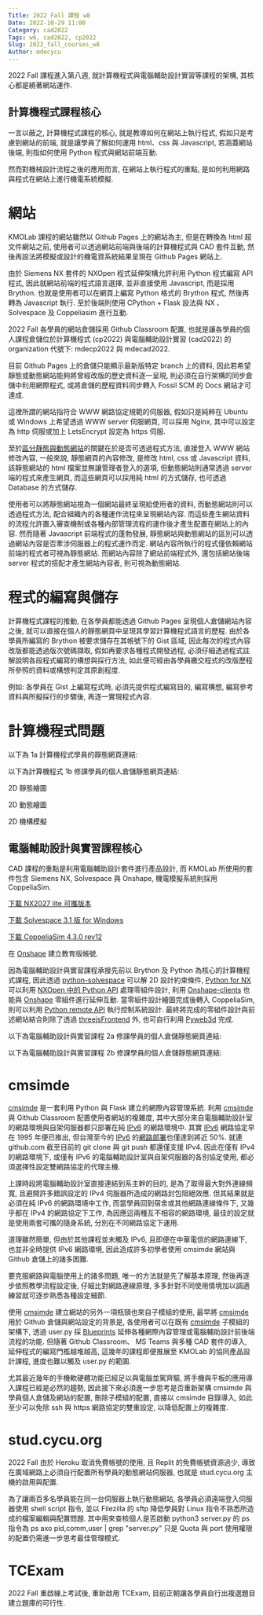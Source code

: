 ```yaml
---
Title: 2022 Fall 課程 w8
Date: 2022-10-29 11:00
Category: cad2022
Tags: w6, cad2022, cp2022
Slug: 2022_fall_courses_w8
Author: mdecycu
---
```


2022 Fall 課程進入第八週, 就計算機程式與電腦輔助設計實習等課程的架構, 其核心都是繞著網站運作.

<!-- PELICAN_END_SUMMARY -->

計算機程式課程核心
----

一言以蔽之, 計算機程式課程的核心, 就是教導如何在網站上執行程式, 假如只是考慮到網站的前端, 就是讓學員了解如何運用 html、css 與 Javascript, 若涵蓋網站後端, 則指如何使用 Python 程式與網站前端互動.

然而對機械設計流程之後的應用而言, 在網站上執行程式的重點, 是如何利用網路與程式在網站上進行機電系統模擬.

網站
====

KMOLab 課程的網站雖然以 Github Pages 上的網站為主, 但是在轉換為 html 超文件網站之前, 使用者可以透過網站前端與後端的計算機程式與 CAD 套件互動, 然後再設法將模擬或設計的機電資系統結果呈現在 Github Pages 網站上.

由於 Siemens NX 套件的 NXOpen 程式延伸架構允許利用 Python 程式編寫 API 程式, 因此就網站前端的程式語言選擇, 並非直接使用 Javascript, 而是採用 Brython. 也就是使用者可以在網頁上編寫 Python 格式的 Brython 程式, 然後再轉為 Javascript 執行. 至於後端則使用 CPython + Flask 設法與 NX 、Solvespace 及 Coppeliasim 進行互動.

2022 Fall 各學員的網站倉儲採用 Github Classroom 配置, 也就是讓各學員的個人課程倉儲位於計算機程式 (cp2022) 與電腦輔助設計實習 (cad2022) 的 organization 代號下: mdecp2022 與 mdecad2022.

目前 Github Pages 上的倉儲只能顯示最新版特定 branch 上的資料, 因此若希望靜態或動態網站能夠將曾經改版的歷史資料逐一呈現, 則必須在自行架構的同步倉儲中利用網際程式, 或將倉儲的歷程資料同步轉入 Fossil SCM 的 Docs 網站才可達成.

這裡所謂的網站指符合 WWW 網路協定規範的伺服器, 假如只是純粹在 Ubuntu 或 Windows 上希望透過 WWW server 伺服網頁, 可以採用 Nginx, 其中可以設定為 http 伺服或加上  LetsEncrypt 設定為 https 伺服.

至於[區分靜態與動態網站]的關鍵在於是否可透過程式方法, 直接登入 WWW 網站修改內容, 一般來說, 靜態網頁的內容修改, 是修改 html, css 或 Javascript 資料, 該靜態網站的 html 檔案並無讓管理者登入的選項, 但動態網站則通常透過 server 端的程式來產生網頁, 而這些網頁可以採用純 html 的方式儲存, 也可透過 Database 的方式儲存.

使用者可以將靜態網站視為一個網站最終呈現給使用者的資料, 而動態網站則可以透過程式方法, 配合組織內的各種運作流程來呈現網站內容. 而這些產生網站資料的流程允許置入審查機制或各種內部管理流程的運作後才產生配置在網站上的內容. 然而隨著 Javascript 前端程式的蓬勃發展, 靜態網站與動態網站的區別可以透過網站內容是否牽涉伺服器上的程式運作而定. 網站內容所執行的程式僅依賴網站前端的程式者可視為靜態網站.
而網站內容除了網站前端程式外, 還包括網站後端 server 程式的搭配才產生網站內容者, 則可視為動態網站.

[區分靜態與動態網站]: https://www.wix.com/blog/2021/11/static-vs-dynamic-website/

程式的編寫與儲存
====

計算機程式課程的推動, 在各學員都能透過 Github Pages 呈現個人倉儲網站內容之後, 就可以直接在個人的靜態網頁中呈現其學習計算機程式語言的歷程. 由於各學員所編寫的 Brython 被要求儲存在其帳號下的 Gist 區域, 因此每次的程式內容改版都能透過版次號碼擷取, 假如再要求各種程式開發過程, 必須仔細透過程式註解說明各段程式編寫的構想與採行方法, 如此便可經由各學員繳交程式的改版歷程所參照的資料或構想判定其原創程度.

例如: 各學員在 Gist 上編寫程式時, 必須先提供程式編寫目的, 編寫構想, 編寫參考資料與所擬採行的步驟後, 再逐一實現程式內容. 

計算機程式問題
====
<script src="./../cmsimde/static/brython.js">
</script>
<script src="./../cmsimde/static/brython_stdlib.js"></script>
<script>
window.onload=function(){
brython({debug:1, pythonpath:['./../cmsimde/static/','./../downloads/py/']});
}
</script>
以下為 1a 計算機程式學員的靜態網頁連結:
<p id="brython_div1"></p>
<script type="text/python3">
# 從 Brython 的 browser 模組導入 document 與 html 程式庫
from browser import document, html

# 利用 document 物件, 以索引 "brython_div1" 取得已經位於 html 網頁中 id="brython_div1" 的位置, 且對應到 brython_div1 變數
brython_div1 = document["brython_div1"]
# 可以用三個單引號或三個雙引號標註多行註解
# 其中的 html 物件有許多建立 html 超文件內容的方法, 以下分別建立
# BUTTON 按鈕, BR 跳行 (break), 以及 A 網站連結 (Anchor)
# <= 是 Brython 程式語言的特殊符號, 專用於將 html 超文件資料送給網頁對應變數
"""
brython_div1 <= html.BUTTON("hello")
brython_div1 <= html.BR()
brython_div1 <= html.A("google", href="https://google.com")
"""
try:
    c = document.query["c"]
except:
    c = "1a"
# 將 1b.txt 資料從 Github Pages 網頁中取下
url = "https://mde.tw/studlist/2022fall/" + c + ".txt"
# 利用 open() 開啟網頁, 利用 read() 讀取網頁內容
# 然後利用 split() 方法, 利用跳行符號對資料進行切割, 切割後的資料結構為 list
# list 資料結構以 [] 區隔, 表示資料為數列, 其起始的索引值為 0
data = open(url).read().split("\n")
# 將每一位學員的靜態網頁共同的網路連結部分設為字串, 且與 mdecp2022 變數對應
mdecp2022 = "https://mdecp2022.github.io/site-"
# 因為取下的資料第一筆為標題, 而最後一筆為空字串, 可以利用 Brython 的數列索引取值範圍將索引 0 與最後一個數列值去除
data = data[1:-1]
# 利用 for 重複迴圈逐一取出 data 數列中的值, 然後以 \t, 也就是 tab 符號切割
count = 0
for i in data:
    count += 1
    stud = i.split("\t")
    # 第一欄位為學號
    stud_num = stud[0]
    # 第二欄未為 github 帳號
    github_acc = stud[1]
    #print(stud_num, github_acc)
    # 若沒有找到 github 帳號, 以學號作為帳號
    if github_acc == "":
        github_acc = stud_num
    # 將靜態網頁共同連結的變數與各自的 github 帳號, 組成完整的各學員靜態網頁連結
    site = mdecp2022 + github_acc
    # 利用 A 物件產生連結, 然後放入 id="brython_div1 所在的網頁位置
    link = html.A(stud_num, href=site)
    brython_div1 <= link
    # 每一筆資料列出後, 以 break 標註跳行
    # 每一行列出五筆資料後, 跳行
    brython_div1 <= " "
    if count % 5 == 0:
        brython_div1 <= html.BR()
</script>

以下為計算機程式 1b 修課學員的個人倉儲靜態網頁連結:

<p id="brython_div2"></p>
<script type="text/python3">
# 從 Brython 的 browser 模組導入 document 與 html 程式庫
from browser import document, html

# 利用 document 物件, 以索引 "brython_div2" 取得已經位於 html 網頁中 id="brython_div2" 的位置, 且對應到 brython_div2 變數
brython_div2 = document["brython_div2"]
# 可以用三個單引號或三個雙引號標註多行註解
# 其中的 html 物件有許多建立 html 超文件內容的方法, 以下分別建立
# BUTTON 按鈕, BR 跳行 (break), 以及 A 網站連結 (Anchor)
# <= 是 Brython 程式語言的特殊符號, 專用於將 html 超文件資料送給網頁對應變數
"""
brython_div2 <= html.BUTTON("hello")
brython_div2 <= html.BR()
brython_div2 <= html.A("google", href="https://google.com")
"""
try:
    c = document.query["c"]
except:
    c = "1a"
c = "1b"
# 將 1b.txt 資料從 Github Pages 網頁中取下
url = "https://mde.tw/studlist/2022fall/" + c + ".txt"
# 利用 open() 開啟網頁, 利用 read() 讀取網頁內容
# 然後利用 split() 方法, 利用跳行符號對資料進行切割, 切割後的資料結構為 list
# list 資料結構以 [] 區隔, 表示資料為數列, 其起始的索引值為 0
data = open(url).read().split("\n")
# 將每一位學員的靜態網頁共同的網路連結部分設為字串, 且與 mdecp2022 變數對應
mdecp2022 = "https://mdecp2022.github.io/site-"
# 因為取下的資料第一筆為標題, 而最後一筆為空字串, 可以利用 Brython 的數列索引取值範圍將索引 0 與最後一個數列值去除
data = data[1:-1]
# 利用 for 重複迴圈逐一取出 data 數列中的值, 然後以 \t, 也就是 tab 符號切割
count = 0
for i in data:
    count += 1
    stud = i.split("\t")
    # 第一欄位為學號
    stud_num = stud[0]
    # 第二欄未為 github 帳號
    github_acc = stud[1]
    #print(stud_num, github_acc)
    # 若沒有找到 github 帳號, 以學號作為帳號
    if github_acc == "":
        github_acc = stud_num
    # 將靜態網頁共同連結的變數與各自的 github 帳號, 組成完整的各學員靜態網頁連結
    site = mdecp2022 + github_acc
    # 利用 A 物件產生連結, 然後放入 id="brython_div21 所在的網頁位置
    link = html.A(stud_num, href=site)
    brython_div2 <= link
    # 每一筆資料列出後, 以 break 標註跳行
    # 每一行列出五筆資料後, 跳行
    brython_div2 <= " "
    if count % 5 == 0:
        brython_div2 <= html.BR()
</script>

2D 靜態繪圖

<p id="usa_flag"></p>
<script type="text/python3">
# 畫美國國旗
# 根據 https://en.wikipedia.org/wiki/Flag_of_the_United_States#Specifications 規格繪圖
# 導入 doc
from browser import document as doc
# 以下將利用 html 產生所需的繪圖畫布
from browser import html
# 利用 math 函式庫執行三角函數運算
import math
# height = 1, width = 1.9
width = 600
height = int(600/1.9)
canvas = html.CANVAS(width = width, height = height)
#canvas.style = {"width": "100%"}
canvas.id = "taiwan_flag"
# 將圖畫至 id 為 brython_div 的 cnavas 標註
brython_div = doc["usa_flag"]
brython_div <= canvas
# 準備繪圖畫布
canvas = doc["taiwan_flag"]
ctx = canvas.getContext("2d")

# 進行座標轉換, x 軸不變, y 軸反向且移動 canvas.height 單位光點
# ctx.setTransform(1, 0, 0, -1, 0, canvas.height)

# 以下採用 canvas 原始座標繪圖
flag_w = canvas.width
flag_h = canvas.height

# 先畫滿地紅
ctx.fillStyle='#B31942'
ctx.fillRect(0,0,flag_w,flag_h)

# 6 條白色長方形
# 每條高度 height/13
ctx.fillStyle ='#FFFFFF'
white_height = int(height/13)
whitex = 0
whitey = white_height
white_width = width
for i in range(6):
    ctx.fillRect(whitex, whitey+i*2*white_height, white_width, white_height)

# 藍色區域
blue_height = int(height*7/13)
blue_width = int(width*2/5)
bluex = 0
bluey = 0
ctx.fillStyle ='#0A3161'
ctx.fillRect(bluex, bluey, blue_width, blue_height)

# 建立畫直線函式
def draw_line(x1, y1, x2, y2, color="#ff0000"):
    ctx.beginPath()
    ctx.moveTo(x1, y1)
    ctx.lineTo(x2, y2)
    ctx.strokeStyle = color
    ctx.stroke()

# 測試畫直線函式功能
#draw_line(10, 10, 100, 100)

# 定義角度轉換為徑度變數
deg = math.pi/180.

# 建立五星繪圖函式
#x, y 為中心, r 為半徑, angle 旋轉角, solid 空心或實心, color 顏色
def star(x, y, r, angle=0, solid=False, color="#ff0000"):
    #以 x, y 為圓心, 計算五個外點
    # 圓心到水平線距離
    a = r*math.cos(72*deg)
    # a 頂點向右到內點距離
    b = (r*math.cos(72*deg)/math.cos(36*deg))*math.sin(36*deg)
    # 利用畢氏定理求內點半徑
    rin = math.sqrt(a*a + b*b)
    # 查驗 a, b 與 rin
    #print(a, b, rin)
    if solid:
        ctx.beginPath()
    # angle 角度先轉 360/10, 讓五星對正
    angle = angle + 360/10
    for i in range(5):
        xout = (x + r*math.sin((360/5)*deg*i+angle*deg))
        yout = (y + r*math.cos((360/5)*deg*i+angle*deg))
        # 外點增量 + 1
        xout2 = x + r*math.sin((360/5)*deg*(i+1)+angle*deg)
        yout2 = y + r*math.cos((360/5)*deg*(i+1)+angle*deg)
        xin = x + rin*math.sin((360/5)*deg*i+36*deg+angle*deg)
        yin = y + rin*math.cos((360/5)*deg*i+36*deg+angle*deg)
        # 查驗外點與內點座標
        #print(xout, yout, xin, yin)
        if solid:
            # 填色
            if i==0:
                ctx.moveTo(xout, yout)
                ctx.lineTo(xin, yin)
                ctx.lineTo(xout2, yout2)
            else:
                ctx.lineTo(xin, yin)
                ctx.lineTo(xout2, yout2)
        else:
            # 空心
            draw_line(xout, yout, xin, yin, color)
            # 畫空心五芒星, 無關畫線次序, 若實心則與畫線次序有關
            draw_line(xout2, yout2, xin, yin, color)
    if solid:
        ctx.fillStyle = color
        ctx.fill()

# 白色五星
white = "#FFFFFF"
# 單數排白色五星
star1x = int(blue_width/12)
star1y = int(blue_height/10)
star_radius = int(white_height*4/5/2)
# 沿 x 方向有 6 顆白色五星
# 沿 y 方向有 5 顆白色五星
inc1x = int(2*blue_width/12)
inc1y = int(2*blue_height/10)
for i in range(6):
    for j in range(5):
        star(star1x+i*inc1x, star1y+j*inc1y, star_radius, solid=True, color=white)
# 雙數排白色五星
star2x = int(blue_width/12 + blue_width/12)
star2y = int(blue_height/10 + blue_height/10)
# 沿 x 方向有 5 顆白色五星
# 沿 y 方向有 4 顆白色五星
for i in range(5):
    for j in range(4):
        star(star2x+i*inc1x, star2y+j*inc1y, star_radius, solid=True, color=white)
</script>
<script src="./../cmsimde/static/Cango-24v03-min.js"></script>
<script src="./../cmsimde/static/CangoAxes-6v01-min.js"></script>
<script src="./../cmsimde/static/gearUtils-09.js"></script>
<script src="./../cmsimde/static/SVGpathUtils-6v03-min.js"></script>
<p id="spurgear"></p>
<script type="text/python3">
# Spur Gear in Cango and gearUtils-09.js
from browser import document as doc
from browser import html
from browser import window
import browser.timer
import math
# 利用 html 建立一個 CANVAS 標註物件, 與變數 canvas 對應
canvas = html.CANVAS(width = 600, height = 400)
# 將 canvas 標註的 id 設為 "cango_gear"
canvas.id = "cango_gear"
# 將 document 中 id 為 "spurgear" 的標註
# 設為與 brython_div 變數對應
brython_div = doc["spurgear"]
# 將 canvas 標註放入 brython_div 所在位置
brython_div <= canvas
# 將頁面中 id 為 cango_gear 的 CANVAS 設為與 canvas 對應
canvas = doc["cango_gear"]
# convert Javascript objects to Brython variables
cango = window.Cango.new
circle = window.circle.new
shape = window.Shape.new
path = window.Path.new
creategeartooth = window.createGearTooth.new
svgsegs = window.SVGsegs.new
# 經由 Cango 轉換成 Brython 的 cango
# 指定將圖畫在 id="cango_gear" 的 canvas 上
cgo = cango("cango_gear")
# 以下將要使用 gearUtils-09.js 畫出正齒輪外形
# 假設齒數為 25
num = 25
# 利用 gearUtils-09 產生單一齒輪外形資料
tooth = creategeartooth(10, num, 20)
# 在 Cango 中, 只有 SVG 才能 rotate, appendPath 或 joinPath
# 將齒輪外形轉為 SVG segment
toothSVG = svgsegs(tooth)
path1 = path(toothSVG.scale(1), {"degs": 45, "x": 100, "y": 100, "strokeColor": "#606060"})
#print(path1)
# SVG list
circle = circle(50)
#print(circle)
circleSVG = svgsegs(circle)
#print(circleSVG)
# 若將 circleSVG 轉為 Cango path, 則可以用 cgo.render()
#circlePath = path(circleSVG, {"x": 100, "y": 100, "strokeColor": "#606060"})
#cgo.render(circlePath)
# svgsegs 資料可以 joinPath 或 appendPath
# joinPath 按照頭尾順序銜接
# appendPath 則無順序銜接
# 從 toothSVG 複製出單齒 SVG 資料
one = toothSVG.dup()
# 以照齒數, 逐一複製並附加在原單齒資料中
# 第一齒的資料已經在 toothSVG 中, 因此重複迴圈從 1 開始
for i in range(1, num):
    newSVG = one.rotate(360*i/num)
    toothSVG = toothSVG.appendPath(newSVG)
# 將 SVG 轉為 path 資料
#gear = path(toothSVG, {"x": 150, "y": 150, "strokeColor": "#606060"})
# path 資料可以透過 cgo.render()顯示繪圖物件
#cgo.render(gear)
# 當 circle 接外齒使用 appendPath
toothSVG = toothSVG.appendPath(circleSVG)
#print(toothSVG)
spurPath = path(toothSVG, {"x": 150, "y": 150, "strokeColor": "#606060"})
cgo.render(spurPath)
</script>
2D 動態繪圖
<p id="tetris"></p>
<script type="text/python3">
# from https://levelup.gitconnected.com/writing-tetris-in-python-2a16bddb5318
# 改為可自動執行模式
import random
# 以下為 Brython 新增
from browser import document as doc
from browser import html
import browser.timer

def intersects(game_field, x, y, game_width, game_height, game_figure_image):
    intersection = False
    for i in range(4):
        for j in range(4):
            if i * 4 + j in game_figure_image:
                if i + y > game_height - 1 or \
                        j + x > game_width - 1 or \
                        j + x < 0 or \
                        game_field[i + y][j + x] > 0:
                    intersection = True
    return intersection

def simulate(game_field, x, y, game_width, game_height, game_figure_image):
    while not intersects(game_field, x, y, game_width, game_height, game_figure_image):
        y += 1
    y -= 1

    height = game_height
    holes = 0
    filled = []
    breaks = 0
    for i in range(game_height-1, -1, -1):
        it_is_full = True
        prev_holes = holes
        for j in range(game_width):
            u = '_'
            if game_field[i][j] != 0:
                u = "x"
            for ii in range(4):
                for jj in range(4):
                    if ii * 4 + jj in game_figure_image:
                        if jj + x == j and ii + y == i:
                            u = "x"

            if u == "x" and i < height:
                height = i
            if u == "x":
                filled.append((i, j))
                for k in range(i, game_height):
                    if (k, j) not in filled:
                        holes += 1
                        filled.append((k,j))
            else:
                it_is_full = False
        if it_is_full:
            breaks += 1
            holes = prev_holes

    return holes, game_height-height-breaks

def best_rotation_position(game_field, game_figure, game_width, game_height):
    best_height = game_height
    best_holes = game_height*game_width
    best_position = None
    best_rotation = None

    for rotation in range(len(game_figure.figures[game_figure.type])):
        fig = game_figure.figures[game_figure.type][rotation]
        for j in range(-3, game_width):
            if not intersects(
                    game_field,
                    j,
                    0,
                    game_width,
                    game_height,
                    fig):
                holes, height = simulate(
                    game_field,
                    j,
                    0,
                    game_width,
                    game_height,
                    fig
                )
                if best_position is None or best_holes > holes or \
                    best_holes == holes and best_height > height:
                    best_height = height
                    best_holes = holes
                    best_position = j
                    best_rotation = rotation
    return best_rotation, best_position

# 建立一個自動執行的函式
# step 1
'''
def run_ai():
    game.rotate()
'''
#step 2
def run_ai(game_field, game_figure, game_width, game_height):
    rotation, position = best_rotation_position(game_field, game_figure, game_width, game_height)
    if game_figure.rotation != rotation:
        game.rotate()
    elif game_figure.x < position:
        game.go_side(1)
    elif game_figure.x > position:
        game.go_side(-1)
    else:
        game.go_space()

# 利用 html 建立一個 CANVAS 標註物件, 與變數 canvas 對應
canvas = html.CANVAS(width = 400, height = 500, id="canvas")
brython_div = doc["tetris"]
brython_div <= canvas
ctx = canvas.getContext("2d")

colors = [
    (0, 0, 0),
    (120, 37, 179),
    (100, 179, 179),
    (80, 34, 22),
    (80, 134, 22),
    (180, 34, 22),
    (180, 34, 122),
]


class Figure:
    x = 0
    y = 0

    figures = [
        [[1, 5, 9, 13], [4, 5, 6, 7]],
        [[4, 5, 9, 10], [2, 6, 5, 9]],
        [[6, 7, 9, 10], [1, 5, 6, 10]],
        [[1, 2, 5, 9], [0, 4, 5, 6], [1, 5, 9, 8], [4, 5, 6, 10]],
        [[1, 2, 6, 10], [5, 6, 7, 9], [2, 6, 10, 11], [3, 5, 6, 7]],
        [[1, 4, 5, 6], [1, 4, 5, 9], [4, 5, 6, 9], [1, 5, 6, 9]],
        [[1, 2, 5, 6]],
    ]

    def __init__(self, x, y):
        self.x = x
        self.y = y
        self.type = random.randint(0, len(self.figures) - 1)
        self.color = random.randint(1, len(colors) - 1)
        self.rotation = 0

    def image(self):
        return self.figures[self.type][self.rotation]

    def rotate(self):
        self.rotation = (self.rotation + 1) % len(self.figures[self.type])


class Tetris:
    level = 2
    score = 0
    state = "start"
    field = []
    height = 0
    width = 0
    x = 100
    y = 60
    zoom = 20
    figure = None

    def __init__(self, height, width):
        self.height = height
        self.width = width
        self.field = []
        self.score = 0
        self.state = "start"
        for i in range(height):
            new_line = []
            for j in range(width):
                # 起始時每一個都填入 0
                new_line.append(0)
            self.field.append(new_line)

    def new_figure(self):
        self.figure = Figure(3, 0)

    def intersects(self):
        intersection = False
        for i in range(4):
            for j in range(4):
                if i * 4 + j in self.figure.image():
                    # block 到達底部, 左右兩邊界, 或該座標有其他 block
                    if i + self.figure.y > self.height - 1 or \
                            j + self.figure.x > self.width - 1 or \
                            j + self.figure.x < 0 or \
                            self.field[i + self.figure.y][j + self.figure.x] > 0:
                        intersection = True
        return intersection

    def break_lines(self):
        lines = 0
        for i in range(1, self.height):
            zeros = 0
            for j in range(self.width):
                if self.field[i][j] == 0:
                    zeros += 1
            if zeros == 0:
                lines += 1
                for i1 in range(i, 1, -1):
                    for j in range(self.width):
                        self.field[i1][j] = self.field[i1 - 1][j]
        self.score += lines ** 2

    def go_space(self):
        while not self.intersects():
            self.figure.y += 1
        self.figure.y -= 1
        self.freeze()

    def go_down(self):
        self.figure.y += 1
        if self.intersects():
            self.figure.y -= 1
            self.freeze()

    def freeze(self):
        for i in range(4):
            for j in range(4):
                if i * 4 + j in self.figure.image():
                    self.field[i + self.figure.y][j + self.figure.x] = self.figure.color
        self.break_lines()
        self.new_figure()
        if self.intersects():
            self.state = "gameover"

    def go_side(self, dx):
        old_x = self.figure.x
        self.figure.x += dx
        if self.intersects():
            self.figure.x = old_x

    def rotate(self):
        old_rotation = self.figure.rotation
        self.figure.rotate()
        if self.intersects():
            self.figure.rotation = old_rotation

# Define some colors
# from https://stackoverflow.com/questions/3380726/converting-a-rgb-color-tuple-to-a-six-digit-code
BLACK = '#%02x%02x%02x' % (0, 0, 0)
WHITE = '#%02x%02x%02x' % (255, 255, 255)
GRAY = '#%02x%02x%02x' % (128, 128, 128)
RED = '#%02x%02x%02x' % (255, 0, 0)

done = False
fps = 5
game = Tetris(20, 10)
counter = 0

pressing_down = False

def key_down(eve):
    key = eve.keyCode
    #if event.type == pygame.QUIT:
    # 32 is pause
    if key == 32:
        done = True
    # 82 is r key to rotate
    if key == 82:
        game.rotate()
    # 40 is down key
    if key == 40:
        pressing_down = True
    # 37 is left key
    if key == 37:
        game.go_side(-1)
    # 39 is right key
    if key == 39:
        game.go_side(1)
    # 68 is d key to move block to bottom
    if key == 68:
        game.go_space()
    # 27 is escape
    # reset the game
    if key == 27:
        # clear the previous score
        ctx.fillStyle = WHITE
        ctx.fillRect( 100, 0, 200, 50)
        game.__init__(20, 10)

def key_up(eve):
    key = eve.keyCode
    # 40 is down key
    if key == 40:
        pressing_down = False

#while not done:
def do_game():
    global counter
    if game.figure is None:
        game.new_figure()
    counter += 1
    if counter > 100000:
        counter = 0
    if counter % (fps // game.level // 2) == 0 or pressing_down:
        if game.state == "start":
            game.go_down()
            run_ai(game.field, game.figure, game.width, game.height)
    
    for i in range(game.height):
        for j in range(game.width):
            ctx.fillStyle = WHITE
            #ctx.scale(game.zoom, game.zoom)
            ctx.fillRect(game.x + game.zoom * j, game.y + game.zoom * i, game.zoom, game.zoom)
            if game.field[i][j] > 0:
                ctx.fillStyle = '#%02x%02x%02x' % colors[game.field[i][j]]
                ctx.fillRect(game.x + game.zoom * j + 1, game.y + game.zoom * i + 1, game.zoom - 2, game.zoom - 1)
            ctx.lineWidth = 1
            ctx.strokeStyle = GRAY
            ctx.beginPath()
            ctx.rect(game.x + game.zoom * j, game.y + game.zoom * i, game.zoom, game.zoom)
            ctx.stroke()
    if game.figure is not None:
        for i in range(4):
            for j in range(4):
                p = i * 4 + j
                if p in game.figure.image():
                    ctx.fillStyle = '#%02x%02x%02x' % colors[game.figure.color]
                    ctx.fillRect(game.x + game.zoom * (j + game.figure.x) + 1,
                                      game.y + game.zoom * (i + game.figure.y) + 1,
                                      game.zoom - 2, game.zoom - 2)

# score and Game Over scripts from https://s40723245.github.io/wcm2022
    # 宣告文字的大小為36px
    ctx.font = '36px serif'
    # 宣告文字顏色為黑色
    ctx.fillStyle = BLACK
    # 將分數顯示在遊戲區上方, 座標為(10, 50), 並設定變數為text
    ctx.fillText('Score:'+ str(game.score), 10,50)
    
    # 宣告變數int = 1 ，如果分數大於int，則畫布清掉原本的分數填上新的得分分數
    int = 1
    if game.score >= int:
        ctx.fillStyle = WHITE
        ctx.fillRect( 100, 0, 200, 50)
        ctx.fillStyle = BLACK
        ctx.fillText(str(game.score), 108,50)
    
    # 如果遊戲狀態為gameover，顯示Game Over及Press ESC，並將文字設定為紅色
    if game.state == "gameover":
        ctx.fillStyle = RED
        ctx.fillText("Game Over", 100, 200)
        ctx.fillText("Press ESC", 105, 265)
        ctx.fillStyle = WHITE
        ctx.fillRect( 100, 0, 200, 50)
        game.__init__(20, 10)

doc.addEventListener("keydown", key_down)
doc.addEventListener("keyup", key_up)
browser.timer.set_interval(do_game, fps)
</script>
2D 機構模擬
<script src="./../cmsimde/static/sylvester.js"></script>
<script src="./../cmsimde/static/PrairieDraw.js"></script>

<p id="fourbar"></p>
<script type="text/python3">
# make canvas 600x400
from browser import document as doc
from browser import window
from browser import timer
from browser import html
import math

# 建立 fourbar canvas
canvas = html.CANVAS(width = 600, height = 400)
canvas.id = "fourbar1"
brython_div = doc["fourbar"]
brython_div <= canvas
# 準備繪圖畫布
canvas = doc["fourbar1"]

# 建立 buttons
brython_div <= html.BUTTON("啟動", id="power")
brython_div <= html.BUTTON("反向", id="reverse")

# 利用 window 擷取 PrairieDraw 程式庫變數物件, 然後以 JSConstructor 函式轉為 Brython 變數
pdraw = window.PrairieDraw.new
# 利用 window 擷取 PrairieDrawAnim 程式庫變數物件, 然後以 JSConstructor 函式轉為 Brython 變數
PrairieDrawAnim = window.PrairieDrawAnim.new

# 利用 window 擷取 sylvester 程式庫變數物件 Vector, 並將其 create 方法直接轉為 Brython 變數
# 在 sylvester 中的 $V 簡化變數無法直接在 Brython 程式中引用
vector = window.Vector.create.new
 
# 在 "fourbar" 畫布中建立 panim 動態模擬案例
panim = PrairieDrawAnim("fourbar1")

# 平面連桿繪圖以 t = 0 起始
t = 0
# 控制轉動方向變數
direction = True
 
# 繪製不同 t 時間下的平面連桿
def draw():
    global t, direction, fast
    # 設定模擬繪圖範圍
    panim.setUnits(6, 6)
    # 設定箭頭線寬
    panim.setProp("arrowLineWidthPx",2)
 
    # 起始變數設定
    omega = 1
    length_bar1 = 1
    length_bar2 = 26/18
    length_bar3 = 2
    length_base = 40/18
    time = 0
 
    # 畫出地面直線
    G = vector([0, -0.5])
    panim.ground(G, vector([0, 1]), 10)
 
    # 連桿長度與角度計算
    A = t*omega # "theta"
    AD = length_bar1 #length of left bar
    AB = length_base #distance between two stationary pivots
    BC = length_bar3 #length of right bar
    CD = length_bar2 #length of middle bar
    BD = math.sqrt(AD*AD + AB*AB - 2*AD*AB*math.cos(A))
    C = math.acos((BC*BC + CD*CD - BD*BD)/(2*BC*CD))
    ABD = math.asin(CD * math.sin(C) / BD)
    DBC = math.asin(AD * math.sin(A) / BD)
    B = ABD + DBC
    D = math.pi - B - C
 
    # draw pivot
    pivot_left = vector([AB/-2, 0])
    pivot_right = vector([AB/2, 0])
    panim.pivot(vector([pivot_left.e(1), -0.5]), pivot_left, 0.5)
    panim.pivot(vector([pivot_right.e(1), -0.5]), pivot_right, 0.5)
 
    # 儲存轉換矩陣
    panim.save()
    #FIRST BAR
    panim.translate(pivot_left)
    panim.rotate(A)
    panim.rod(vector([0,0]), vector([AD,0]), 0.25)
    panim.point(vector([0,0]))
 
    #SECOND BAR
    panim.translate(vector([AD,0]))
    panim.rotate(A*-1)  #"undo" the original A rotation
    panim.rotate(D)     #rotate by D only
    panim.rod(vector([0,0]), vector([CD,0]), 0.25)
    panim.point(vector([0,0]))
 
    #THIRD BAR
    panim.translate(vector([CD,0]))
    panim.rotate(math.pi+C)
    panim.rod(vector([0,0]), vector([BC,0]), 0.25)
    panim.point(vector([0,0]))
    # 回復原先的轉換矩陣
    panim.restore()
 
    panim.point(vector([pivot_right.e(1), 0]))
    # 時間增量
    if direction == True:
        t += 0.08
    else:
        t += -0.08
 
# 先畫出 t = 0 的連桿機構
draw()
 
# 將 anim 設為 None
anim = None
 
def launchAnimation(ev):
    global anim
    # 初始啟動, anim 為 None
    if anim is None:
        # 每 0.08 秒執行一次 draw 函式繪圖
        anim = timer.set_interval(draw, 80)
        # 初始啟動後, 按鈕文字轉為"暫停"
        doc['power'].text = '暫停'
    elif anim == 'hold':
        # 當 anim 為 'hold' 表示曾經暫停後的啟動, 因此持續以 set_interval() 持續旋轉, 且將 power 文字轉為"暫停"
        anim = timer.set_interval(draw, 80)
        doc['power'].text = '暫停'
    else:
        # 初始啟動後, 使用者再按 power, 此時 anim 非 None 也不是 'hold', 因此會執行 clear_interval() 暫停
        # 且將 anim 變數設為 'hold', 且 power 文字轉為"繼續"
        timer.clear_interval(anim)
        anim = 'hold'
        doc['power'].text = '繼續'
 
def reverse(ev):
    global anim, direction
    # 當 anim 為 hold 時, 按鈕無效
    if anim != "hold":
        if direction == True:
            direction = False
        else:
            direction = True
 
doc["power"].bind("click", launchAnimation)
doc["reverse"].bind("click", reverse)
</script>

電腦輔助設計與實習課程核心
----

CAD 課程的重點是利用電腦輔助設計套件進行產品設計, 而 KMOLab 所使用的套件包含 Siemens NX, Solvespace 與 Onshape, 機電模擬系統則採用 CoppeliaSim.

[下載 NX2027 lite 可攜版本]

[下載 Solvespace 3.1 版 for Windows]

[下載 CoppeliaSim 4.3.0 rev12]

在 [Onshape] 建立教育版帳號.

[下載 NX2027 lite 可攜版本]: https://nfuedu.sharepoint.com/:u:/s/cad2022/EclS-NMhqJ9JvCa-pIQ_jMsBOLhmGLdxH5xv7JH8CHQMug?e=SMFg8L
[下載 Solvespace 3.1 版 for Windows]: https://github.com/solvespace/solvespace/releases/download/v3.1/solvespace.exe
[Onshape]: https://www.onshape.com/en/education/
[下載 CoppeliaSim 4.3.0 rev12]: https://nfuedu.sharepoint.com/:u:/s/cad2022/EWdB5MhlZRJKjt5UiNRebR8BXb3xB2g0Bbg0JZHSNqpmLA?e=h5cEIV

因為電腦輔助設計與實習課程承接先前以 Brython 及 Python 為核心的計算機程式課程, 因此透過 [python-solvespace] 可以解 2D 設計約束條件, [Python for NX] 可以利用 [NXOpen 中的 Python API] 處理零組件設計, 利用 [Onshape-clients] 也能與 [Onshape] 零組件進行延伸互動. 當零組件設計繪圖完成後轉入 CoppeliaSim, 則可以利用 [Python remote API] 執行控制系統設計. 最終將完成的零組件設計與前述網站結合則除了透過 [threejsFrontend] 外, 也可自行利用 [Pyweb3d] 完成.

[python-solvespace]: https://pypi.org/project/python-solvespace/
[Python for NX]: https://mde.tw/content/Python%20for%20NX.html
[Onshape-clients]: https://github.com/onshape-public/onshape-clients
[NXOpen 中的 Python API]: https://docs.plm.automation.siemens.com/data_services/resources/nx/12/nx_api/custom/en_US/nxopen_python_ref/index.html
[Python remote API]: https://www.coppeliarobotics.com/helpFiles/en/remoteApiFunctionsPython.htm
[Pyweb3d]: https://github.com/mdecycu/pyweb3d
[threejsFrontend]: https://github.com/CoppeliaRobotics/threejsFrontend

以下為電腦輔助設計與實習課程 2a 修課學員的個人倉儲靜態網頁連結:

<p id="brython_div3"></p>
<script type="text/python3">
# 從 Brython 的 browser 模組導入 document 與 html 程式庫
from browser import document, html

# 利用 document 物件, 以索引 "brython_div3" 取得已經位於 html 網頁中 id="brython_div3" 的位置, 且對應到 brython_div2 變數
brython_div2 = document["brython_div3"]
# 可以用三個單引號或三個雙引號標註多行註解
# 其中的 html 物件有許多建立 html 超文件內容的方法, 以下分別建立
# BUTTON 按鈕, BR 跳行 (break), 以及 A 網站連結 (Anchor)
# <= 是 Brython 程式語言的特殊符號, 專用於將 html 超文件資料送給網頁對應變數
"""
brython_div2 <= html.BUTTON("hello")
brython_div2 <= html.BR()
brython_div2 <= html.A("google", href="https://google.com")
"""
try:
    c = document.query["c"]
except:
    c = "1a"
c = "2a"
# 將 1b.txt 資料從 Github Pages 網頁中取下
url = "https://mde.tw/studlist/2022fall/" + c + ".txt"
# 利用 open() 開啟網頁, 利用 read() 讀取網頁內容
# 然後利用 split() 方法, 利用跳行符號對資料進行切割, 切割後的資料結構為 list
# list 資料結構以 [] 區隔, 表示資料為數列, 其起始的索引值為 0
data = open(url).read().split("\n")
# 將每一位學員的靜態網頁共同的網路連結部分設為字串, 且與 mdecad2022 變數對應
mdecad2022 = "https://mdecad2022.github.io/site-"
# 因為取下的資料第一筆為標題, 而最後一筆為空字串, 可以利用 Brython 的數列索引取值範圍將索引 0 與最後一個數列值去除
data = data[1:-1]
# 利用 for 重複迴圈逐一取出 data 數列中的值, 然後以 \t, 也就是 tab 符號切割
count = 0
for i in data:
    count += 1
    stud = i.split("\t")
    # 第一欄位為學號
    stud_num = stud[0]
    # 第二欄未為 github 帳號
    github_acc = stud[1]
    #print(stud_num, github_acc)
    # 若沒有找到 github 帳號, 以學號作為帳號
    if github_acc == "":
        github_acc = stud_num
    # 將靜態網頁共同連結的變數與各自的 github 帳號, 組成完整的各學員靜態網頁連結
    site = mdecad2022 + github_acc
    # 利用 A 物件產生連結, 然後放入 id="brython_div21 所在的網頁位置
    link = html.A(stud_num, href=site)
    brython_div2 <= link
    # 每一筆資料列出後, 以 break 標註跳行
    # 每一行列出五筆資料後, 跳行
    brython_div2 <= " "
    if count % 5 == 0:
        brython_div2 <= html.BR()
</script>

以下為電腦輔助設計與實習課程 2b 修課學員的個人倉儲靜態網頁連結:

<p id="brython_div4"></p>
<script type="text/python3">
# 從 Brython 的 browser 模組導入 document 與 html 程式庫
from browser import document, html
import random

# 利用 document 物件, 以索引 "brython_div4" 取得已經位於 html 網頁中 id="brython_div4" 的位置, 且對應到 brython_div1 變數
brython_div1 = document["brython_div4"]
# 可以用三個單引號或三個雙引號標註多行註解
# 其中的 html 物件有許多建立 html 超文件內容的方法, 以下分別建立
# BUTTON 按鈕, BR 跳行 (break), 以及 A 網站連結 (Anchor)
# <= 是 Brython 程式語言的特殊符號, 專用於將 html 超文件資料送給網頁對應變數
"""
brython_div1 <= html.BUTTON("hello")
brython_div1 <= html.BR()
brython_div1 <= html.A("google", href="https://google.com")
"""
c = "2b"
# 將 1b.txt 資料從 Github Pages 網頁中取下
url = "https://mde.tw/studlist/2022fall/" + c + ".txt"
# 利用 open() 開啟網頁, 利用 read() 讀取網頁內容
# 然後利用 split() 方法, 利用跳行符號對資料進行切割, 切割後的資料結構為 list
# list 資料結構以 [] 區隔, 表示資料為數列, 其起始的索引值為 0
data = open(url).read().split("\n")
# 將每一位學員的靜態網頁共同的網路連結部分設為字串, 且與 mdecp2022 變數對應
mdecad2022 = "https://mdecad2022.github.io/site-"
# 因為取下的資料第一筆為標題, 而最後一筆為空字串, 可以利用 Brython 的數列索引取值範圍將索引 0 與最後一個數列值去除
data = data[1:-1]

try:
    num = document.query["num"]
    random.shuffle(data)
    data = data[:5]
except:
    pass

# 利用 for 重複迴圈逐一取出 data 數列中的值, 然後以 \t, 也就是 tab 符號切割
count = 0
for i in data:
    stud = i.split("\t")
    # 第一欄位為學號
    stud_num = stud[0]
    # 第二欄未為 github 帳號
    try:
        github_acc = stud[1]
        #print(stud_num, github_acc)
        # 若沒有找到 github 帳號, 以學號作為帳號
        if github_acc == "":
            github_acc = stud_num
    except:
        github_acc = stud_num
    # 將靜態網頁共同連結的變數與各自的 github 帳號, 組成完整的各學員靜態網頁連結
    site = mdecad2022 + github_acc
    # 利用 A 物件產生連結, 然後放入 id="brython_div1 所在的網頁位置
    link = html.A(stud_num, href=site)
    brython_div1 <= link
    # 每一筆資料列出後, 以 break 標註跳行
    # 每一行列出五筆資料後, 跳行
    brython_div2 <= " "
    if count % 5 == 0:
        brython_div2 <= html.BR()
</script>

cmsimde
====

[cmsimde] 是一套利用 Python 與 Flask 建立的網際內容管理系統. 利用 [cmsimde] 與 Github Classroom 配置使用者網站的複雜度, 其中大部分來自電腦輔助設計室的網路環境與自架伺服器都只部署在純 [IPv6] 的網路環境中. 其實 [IPv6] 網路協定早在 1995 年便已推出, 但台灣至今的 [IPv6] 的[網路部署]也僅達到將近 50%. 就連 github.com 截至目前的 git clone 與 git push 都還僅支援 IPv4. 因此在僅有 IPv4 的網路環境下, 或僅有 IPv6 的電腦輔助設計室與自架伺服器的各別協定使用, 都必須選擇性設定雙網路協定的代理主機.

上課時段將電腦輔助設計室直接連結到系主幹的目的, 是為了取得最大對外連線頻寬, 且避開許多錯誤設定的 IPv4 伺服器所造成的網路封包阻絕效應. 但其結果就是必須在純 IPv6 的網路環境中工作, 而當學員回到宿舍或其他網路連線條件下, 又幾乎都在 IPv4 的網路協定下工作, 為因應這兩種互不相容的網路環境, 最佳的設定就是使用兩套可攜的隨身系統, 分別在不同網路協定下運用. 

道理雖然簡單, 但由於其他課程並未觸及 IPv6, 且即便在中華電信的網路連線下, 也並非全時提供 IPv6 網路環境, 因此造成許多初學者使用 cmsimde 網站與 Github 倉儲上的諸多困難.

要克服網路與電腦使用上的諸多問題, 唯一的方法就是先了解基本原理, 然後再逐步依照教學流程設定後, 仔細比對網路連線原理, 多多針對不同使用情境加以調適練習就可逐步熟悉各種設定細節.

使用 [cmsimde] 建立網站的另外一項瓶頸也來自子模組的使用, 最早將 [cmsimde] 用於 Github 倉儲與網站設定的背景是, 各使用者可以在既有 [cmsimde] 子模組的架構下, 透過 user.py 採 [Blueprints] 延伸各種網際內容管理或電腦輔助設計前後端流程的功能. 但隨著 Github Classroom、 MS Teams 與多種 CAD 套件的導入, 延伸程式的編寫門檻越堆越高, 這幾年的課程即便推展至 KMOLab 的協同產品設計課程, 進度也難以觸及 user.py 的範圍.

尤其最近幾年的手機軟硬體功能已經足以與電腦並駕齊驅, 將手機與平板的應用導入課程已經是必然的趨勢, 因此接下來必須進一步思考是否重新架構 cmsimde 與學員個人倉儲及網站的配置, 刪除子模組的配置, 直接以 cmsimde 目錄導入, 如此至少可以免除 ssh 與 https 網路協定的雙重設定, 以降低配置上的複雜度.

[cmsimde]: https://github.com/mdecycu/cmsimde
[IPv6]: https://en.wikipedia.org/wiki/IPv6
[網路部署]: https://ipv6now.twnic.tw/ipv6/index.html
[Blueprints]: https://flask.palletsprojects.com/en/2.2.x/blueprints/

stud.cycu.org
====

2022 Fall 由於 Heroku 取消免費帳號的使用, 且 Replit 的免費帳號資源過少, 導致在廣域網路上必須自行配置所有學員的動態網站伺服器, 也就是 stud.cycu.org 主機的啟用與配置.

為了讓兩百多名學員能在同一台伺服器上執行動態網站, 各學員必須遠端登入伺服器使用 shell script 指令, 並以 Filezilla 的 sftp 降低學員對 Linux 指令不熟悉所造成的檔案編輯與配置問題. 其中用來查核個人是否啟動 python3 server.py 的 ps 指令為 ps axo pid,comm,user | grep "server.py" 只是 Quota 與 port 使用權限的配置仍需進一步思考最佳管理模式.

TCExam
====

2022 Fall 重啟線上考試後, 重新啟用 TCExam, 目前正朝讓各學員自行出複選題目建立題庫的可行性.


